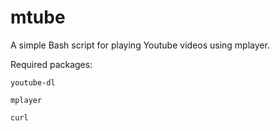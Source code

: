 mtube
=====

A simple Bash script for playing Youtube videos using mplayer.


Required packages:
    
    youtube-dl
    
    mplayer
    
    curl
